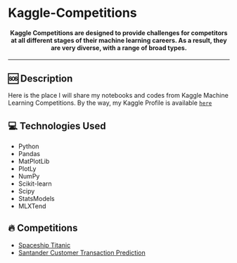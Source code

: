 # Kaggle-Competitions

<h4 align="center">
  Kaggle Competitions are designed to provide challenges for competitors at all different stages of their machine learning careers. As a result, they are very diverse, with a range of broad types.
</h4>

---
## 🆘 Description

Here is the place I will share my notebooks and codes from Kaggle Machine Learning Competitions. By the way, my Kaggle Profile is available [`here`](https://www.kaggle.com/tqueiroz33)

## 💻 Technologies Used
- Python
- Pandas
- MatPlotLib
- PlotLy
- NumPy
- Scikit-learn
- Scipy
- StatsModels
- MLXTend

## 🔥 Competitions
- [Spaceship Titanic](https://github.com/thiago-osorio/kaggle-competitions/blob/main/spaceship-titanic/spaceship-titanic.ipynb)
- [Santander Customer Transaction Prediction](https://github.com/thiago-osorio/kaggle-competitions/blob/main/santander-customer-transaction-prediction/santander-customer-transaction-prediction.ipynb)

